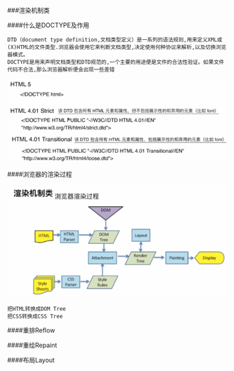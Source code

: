 ###渲染机制类

####什么是DOCTYPE及作用
    
    DTD（document type definition,文档类型定义）是一系列的语法规则,用来定义XML或(X)HTML的文件类型.浏览器会使用它来判断文档类型,决定使用何种协议来解析,以及切换浏览器模式。
    DOCTYPE是用来声明文档类型和DTD规范的,一个主要的用途便是文件的合法性验证。如果文件代码不合法,那么浏览器解析便会出现一些差错
    
![](/assets/QQ截图20171213183045.png)

    
####浏览器的渲染过程
    
![](/assets/QQ截图20171213183244.png)
    
    把HTML转换成DOM Tree
    把CSS转换成CSS Tree

####重排Reflow



####重绘Repaint


####布局Layout